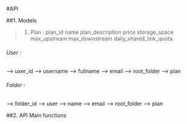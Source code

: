 #API 

##1.  Models

>1. Plan : 
plan_id
name
plan_description
price
storage_space
max_upstream
max_downstream
daily_shared_link_quota


###### User :
--> user_id
--> username
--> fullname
--> email
--> root_folder
--> plan


###### Folder : 
--> folder_id
--> user
--> name
--> email
--> root_folder
--> plan


##2.	API Main functions
